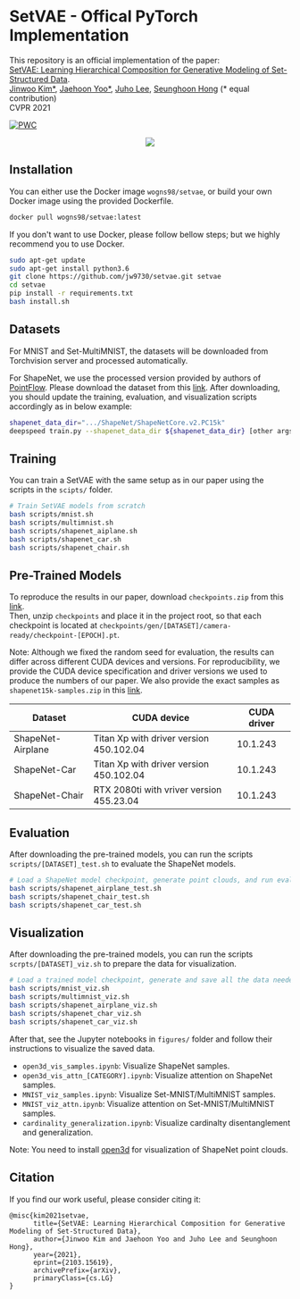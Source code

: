 # SetVAE - Offical PyTorch Implementation
This repository is an official implementation of the paper:  
[SetVAE: Learning Hierarchical Composition for Generative Modeling of Set-Structured Data](https://arxiv.org/abs/2103.15619).  
[Jinwoo Kim*](https://www.notion.so/a6f2de079fb445f4b97c0c1f6f52c2ec?v=1b00248f1c7c44259d9b78d7d3c6d588), 
[Jaehoon Yoo*](https://github.com/Ugness), 
[Juho Lee](https://juho-lee.github.io/), 
[Seunghoon Hong](https://maga33.github.io/) (* equal contribution)  
CVPR 2021

[![PWC](https://img.shields.io/endpoint.svg?url=https://paperswithcode.com/badge/setvae-learning-hierarchical-composition-for/point-cloud-generation-on-shapenet-car)](https://paperswithcode.com/sota/point-cloud-generation-on-shapenet-car?p=setvae-learning-hierarchical-composition-for)

<p align="center">
  <img src="docs/github_key.png"/>
</p>

## Installation
You can either use the Docker image ```wogns98/setvae```, or build your own Docker image using the provided Dockerfile.
```bash
docker pull wogns98/setvae:latest
```

If you don't want to use Docker, please follow bellow steps; but we highly recommend you to use Docker.
```bash
sudo apt-get update
sudo apt-get install python3.6
git clone https://github.com/jw9730/setvae.git setvae
cd setvae
pip install -r requirements.txt
bash install.sh
```

## Datasets
For MNIST and Set-MultiMNIST, the datasets will be downloaded from Torchvision server and processed automatically.

For ShapeNet, we use the processed version provided by authors of [PointFlow](https://github.com/stevenygd/PointFlow). 
Please download the dataset from this [link](https://drive.google.com/drive/folders/1G0rf-6HSHoTll6aH7voh-dXj6hCRhSAQ?usp=sharing). 
After downloading, you should update the training, evaluation, and visualization scripts accordingly as in below example:
```bash
shapenet_data_dir=".../ShapeNet/ShapeNetCore.v2.PC15k"
deepspeed train.py --shapenet_data_dir ${shapenet_data_dir} [other args]
```

## Training
You can train a SetVAE with the same setup as in our paper using the scripts in the ```scipts/``` folder.
```bash
# Train SetVAE models from scratch
bash scripts/mnist.sh
bash scripts/multimnist.sh
bash scripts/shapenet_aiplane.sh
bash scripts/shapenet_car.sh
bash scripts/shapenet_chair.sh
```

## Pre-Trained Models
To reproduce the results in our paper, download ```checkpoints.zip``` from this [link](https://drive.google.com/drive/folders/1uO_Pi96U6IUqnmxjU1gGvYrIjw8cEcTl?usp=sharing).  
Then, unzip ```checkpoints``` and place it in the project root, so that each checkpoint is located at ```checkpoints/gen/[DATASET]/camera-ready/checkpoint-[EPOCH].pt```.

Note: Although we fixed the random seed for evaluation, the results can differ across different CUDA devices and versions. 
For reproducibility, we provide the CUDA device specification and driver versions we used to produce the numbers of our paper. 
We also provide the exact samples as ```shapenet15k-samples.zip``` in this [link](https://drive.google.com/drive/folders/1uO_Pi96U6IUqnmxjU1gGvYrIjw8cEcTl?usp=sharing).

Dataset | CUDA device | CUDA driver
---|---|---|
ShapeNet-Airplane | Titan Xp with driver version 450.102.04 | 10.1.243
ShapeNet-Car | Titan Xp with driver version 450.102.04 | 10.1.243
ShapeNet-Chair | RTX 2080ti with vriver version 455.23.04 | 10.1.243

## Evaluation
After downloading the pre-trained models, you can run the scripts ```scripts/[DATASET]_test.sh``` to evaluate the ShapeNet models.
```bash
# Load a ShapeNet model checkpoint, generate point clouds, and run evaluation.
bash scripts/shapenet_airplane_test.sh
bash scripts/shapenet_chair_test.sh
bash scripts/shapenet_car_test.sh
```

## Visualization
After downloading the pre-trained models, you can run the scripts ```scrpts/[DATASET]_viz.sh``` to prepare the data for visualization.
```bash
# Load a trained model checkpoint, generate and save all the data needed for visualization under each checkpoint directory.
bash scripts/mnist_viz.sh
bash scripts/multimnist_viz.sh
bash scripts/shapenet_airplane_viz.sh
bash scripts/shapenet_char_viz.sh
bash scripts/shapenet_car_viz.sh
```

After that, see the Jupyter notebooks in ```figures/``` folder and follow their instructions to visualize the saved data.
- ```open3d_vis_samples.ipynb```: Visualize ShapeNet samples.
- ```open3d_vis_attn_[CATEGORY].ipynb```: Visualize attention on ShapeNet samples.
- ```MNIST_viz_samples.ipynb```: Visualize Set-MNIST/MultiMNIST samples.
- ```MNIST_viz_attn.ipynb```: Visualize attention on Set-MNIST/MultiMNIST samples.
- ```cardinality_generalization.ipynb```: Visualize cardinalty disentanglement and generalization.

Note: You need to install [open3d](http://www.open3d.org/docs/release/getting_started.html) for visualization of ShapeNet point clouds.

## Citation
If you find our work useful, please consider citing it:
```
@misc{kim2021setvae,
      title={SetVAE: Learning Hierarchical Composition for Generative Modeling of Set-Structured Data}, 
      author={Jinwoo Kim and Jaehoon Yoo and Juho Lee and Seunghoon Hong},
      year={2021},
      eprint={2103.15619},
      archivePrefix={arXiv},
      primaryClass={cs.LG}
}
```
